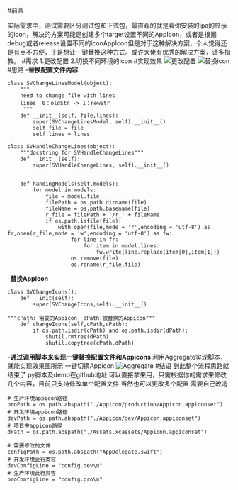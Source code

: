 #前言

实际需求中，测试需要区分测试包和正式包，最直观的就是看你安装的ipa的显示的icon，解决的方案可能是创建多个target设置不同的AppIcon，或者是根据debug或者release设置不同的iconAppIcon但是对于这种解决方案，个人觉得还是有点不方便，于是想让一键替换这种方式。或许大佬有优秀的解决方案，请多指教。
#需求
1.更改配置
2.切换不同环境的icon
#实现效果
![更改配置](https://upload-images.jianshu.io/upload_images/2608128-fcdce34f38e4687b.gif?imageMogr2/auto-orient/strip)
![替换icon](https://upload-images.jianshu.io/upload_images/2608128-4e947c745ad83487.gif?imageMogr2/auto-orient/strip)
#思路
-**替换配置文件内容**
```
class SVChangeLinesModel(object):
	"""
	need to change file with lines
	lines  0：oldStr -> 1：newStr
	 """
	def __init__(self, file,lines):
		super(SVChangeLinesModel, self).__init__()
		self.file = file
		self.lines = lines

class SVHandleChangeLines(object):
	"""docstring for SVHandleChangeLines"""
	def __init__(self):
		super(SVHandleChangeLines, self).__init__()

		
	def handingModels(self,models):
		for model in models:
			file = model.file
			filePath = os.path.dirname(file)
			fileName = os.path.basename(file)
			r_file = filePath + '/r_' + fileName
			if os.path.isfile(file):
				with open(file,mode = 'r',encoding = 'utf-8') as fr,open(r_file,mode = 'w',encoding = 'utf-8') as fw:
					for line in fr:
						for item in model.lines:
							fw.write(line.replace(item[0],item[1]))
					os.remove(file)
					os.rename(r_file,file)
```
-**替换AppIcon**
```
class SVChangeIcons():
    def __init(self):
        super(SVChangeIcons,self).__init__()

"""cPath: 需要的Appicon  dPath:被替换的Appicon"""
    def changeIcons(self,cPath,dPath):
    	if os.path.isdir(cPath) and os.path.isdir(dPath):
        	shutil.rmtree(dPath)
        	shutil.copytree(cPath,dPath)
```
-**通过调用脚本来实现一键替换配置文件和Appicons**
利用Aggregate实现脚本，就能实现效果图所示 一键切换Appicon
![Aggregate](https://upload-images.jianshu.io/upload_images/2608128-3a3fb00560383fe1.png?imageMogr2/auto-orient/strip%7CimageView2/2/w/1240)
#结语
到此整个流程思路就结束了
 py脚本及demo在github地址
可以直接拿来用，只需根据你的需求来修改几个内容，目前只支持修改单个配置文件 当然也可以更改多个配置 需要自己改造
```
# 生产环境appicon路径
proPath = os.path.abspath("./Appicon/production/Appicon.appiconset")
# 开发环境appicon路径
devPath = os.path.abspath("./Appicon/dev/Appicon.appiconset")
# 项目中appicon路径
dPath = os.path.abspath("./Assets.xcassets/Appicon.appiconset")

# 需要修改的文件
configPath = os.path.abspath("AppDelegate.swift")
# 开发环境此行类容
devConfigLine = "config.dev\n"
# 生产环境此行类容
proConfigLine = "config.pro\n"
```




